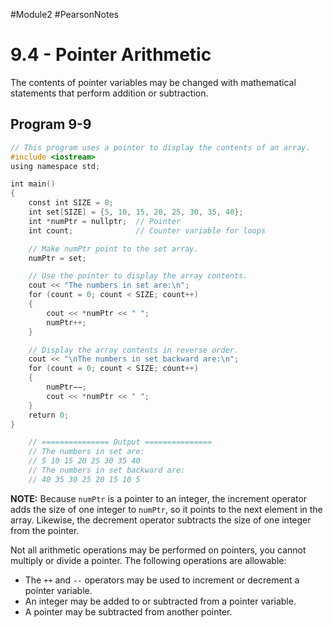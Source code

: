 #Module2 #PearsonNotes 
# 9.4 - Pointer Arithmetic
The contents of pointer variables may be changed with mathematical statements that perform addition or subtraction.

## Program 9-9
```c++
// This program uses a pointer to display the contents of an array. 
#include <iostream> 
using namespace std; 

int main() 
{ 
    const int SIZE = 8; 
    int set[SIZE] = {5, 10, 15, 20, 25, 30, 35, 40}; 
    int *numPtr = nullptr;  // Pointer 
    int count;              // Counter variable for loops 

    // Make numPtr point to the set array. 
    numPtr = set; 

    // Use the pointer to display the array contents. 
    cout << "The numbers in set are:\n"; 
    for (count = 0; count < SIZE; count++) 
    { 
        cout << *numPtr << " "; 
        numPtr++; 
    } 

    // Display the array contents in reverse order. 
    cout << "\nThe numbers in set backward are:\n"; 
    for (count = 0; count < SIZE; count++) 
    { 
        numPtr−−; 
        cout << *numPtr << " "; 
    } 
    return 0; 
}

	// =============== Output ===============
	// The numbers in set are:
	// 5 10 15 20 25 30 35 40
	// The numbers in set backward are:
	// 40 35 30 25 20 15 10 5
```
**NOTE:** Because `numPtr` is a pointer to an integer, the increment operator adds the size of one integer to `numPtr`, so it points to the next element in the array. Likewise, the decrement operator subtracts the size of one integer from the pointer.

Not all arithmetic operations may be performed on pointers, you cannot multiply or divide a pointer. The following operations are allowable:
- The `++` and `--` operators may be used to increment or decrement a pointer variable.
- An integer may be added to or subtracted from a pointer variable.
- A pointer may be subtracted from another pointer.